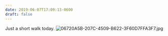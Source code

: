 ```yaml
---
date: 2019-06-07T17:09:13-0600
draft: false
---
```




Just a short walk today. ![06720A5B-207C-4509-B622-3F60D7FFA3F7.jpg](http://ianwhitney.micro.blog/uploads/2019/aa1137cab7.jpg)



